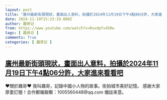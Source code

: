 ```yaml
---
layout: post
title: "廣州最新街頭現狀，畫面出人意料，拍攝於2024年11月19日下午4點06分許，大家進來看看吧"
date: 2024-11-19T15:23:19.000Z
author: 趣哥记
from: https://www.youtube.com/watch?v=Ruvdpfs450w
tags: [ 趣哥记 ]
comments: True
categories: [ 趣哥记 ]
---
```

<!--1732029799000-->
[廣州最新街頭現狀，畫面出人意料，拍攝於2024年11月19日下午4點06分許，大家進來看看吧](https://www.youtube.com/watch?v=Ruvdpfs450w)
------

<div>
♥關於趣哥♥  我叫趣哥，記錄中國小人物的故事。街拍城市美好記憶。  感謝大家厚愛訂閱！合作郵箱聯繫：1005560448@qq.com 備註來意。
</div>
